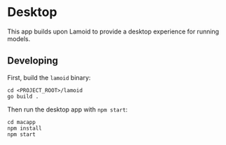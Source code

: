 # Desktop

This app builds upon Lamoid to provide a desktop experience for running models.

## Developing

First, build the `lamoid` binary:

```
cd <PROJECT_ROOT>/lamoid
go build .
```

Then run the desktop app with `npm start`:

```
cd macapp
npm install
npm start
```

